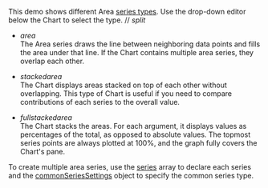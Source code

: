 This demo shows different Area [series types](/Documentation/ApiReference/UI_Components/dxChart/Configuration/series/#type). Use the drop-down editor below the Chart to select the type.
// _split_

- *area*    
The Area series draws the line between neighboring data points and fills the area under that line. If the Chart contains multiple area series, they overlap each other.

- *stackedarea*    
The Chart displays areas stacked on top of each other without overlapping. This type of Chart is useful if you need to compare contributions of each series to the overall value.

- *fullstackedarea*    
The Chart stacks the areas. For each argument, it displays values as percentages of the total, as opposed to absolute values. The topmost series points are always plotted at 100%, and the graph fully covers the Chart's pane. 

To create multiple area series, use the [series](/Documentation/ApiReference/UI_Components/dxChart/Configuration/series/) array to declare each series and the [commonSeriesSettings](/Documentation/ApiReference/UI_Components/dxChart/Configuration/commonSeriesSettings/) object to specify the common series type.